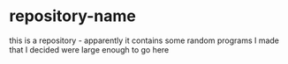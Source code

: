 # repository-name
this is a repository - apparently
it contains some random programs I made that I decided were large enough to go here
